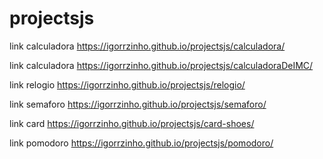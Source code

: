 # projectsjs
link calculadora
https://igorrzinho.github.io/projectsjs/calculadora/

link  calculadora
https://igorrzinho.github.io/projectsjs/calculadoraDeIMC/

link relogio
https://igorrzinho.github.io/projectsjs/relogio/

link semaforo
https://igorrzinho.github.io/projectsjs/semaforo/

link card
https://igorrzinho.github.io/projectsjs/card-shoes/

link pomodoro
https://igorrzinho.github.io/projectsjs/pomodoro/
